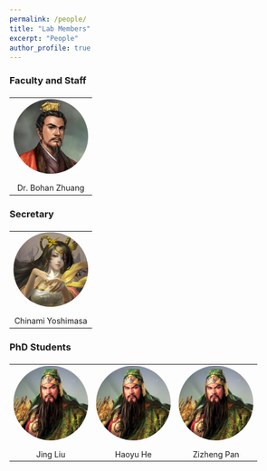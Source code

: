```yaml
---
permalink: /people/
title: "Lab Members"
excerpt: "People"
author_profile: true
---
```


### Faculty and Staff

<table  style="border: none; margin-top:20px;">
  <tr>
    <td align="center" valign="top" style="border: none;"><img src="../images/boss.jpg" alt="jing" style="margin-bottom:40px; height:400px;width:400px; zoom:33%;border-radius: 50%;zoom:33%;" />
    <br>Dr. Bohan Zhuang
    </td>
  </tr>
 </table>


### Secretary

<table  style="border: none; margin-top:20px;">
  <tr>
    <td align="center" valign="top" style="border: none;"><img src="../images/scret_v2.jpg" alt="jing" style="margin-bottom:40px; width:400px;height:400px; zoom:33%;border-radius: 50%;zoom:33%;" />
    <br>Chinami Yoshimasa
    </td>
  </tr>
 </table>


### PhD Students

<table  style="border: none; margin-top:20px;">
  <tr>
    <td align="center" valign="top" style="border: none;"><img src="../images/guanyu.jpg" alt="jing" style="margin-bottom:40px; height:400px;width:400px; zoom:33%;border-radius: 50%;zoom:33%;" />
    <br>Jing Liu
    </td>
    <td align="center" valign="top" style="border: none;"><img src="../images/guanyu.jpg" alt="jing" style="margin-bottom:40px; width:400px;height:400px; zoom:33%;border-radius: 50%;zoom:33%;" />
    <br>Haoyu He
    </td>
    <td align="center" valign="top" style="border: none;"><img src="../images/guanyu.jpg" alt="jing" style="margin-bottom:40px; width:400px;height:400px; zoom:33%;border-radius: 50%;zoom:33%;" />
    <br>Zizheng Pan
    </td>
  </tr>
 </table>


